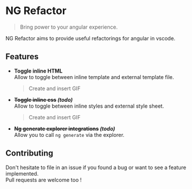 # NG Refactor  
> Bring power to your angular experience.  

NG Refactor aims to provide useful refactorings for angular in vscode.

## Features
- **Toggle inline HTML**  
Allow to toggle between inline template and external template file.  
    > Create and insert GIF  

- **~~Toggle inline css~~ *(todo)***  
Allow to toggle between inline styles and external style sheet.  
    > Create and insert GIF  

- **~~Ng generate explorer integrations~~ *(todo)***  
Allow you to call `ng generate` via the explorer.

## Contributing  
Don't hesitate to file in an issue if you found a bug or want to see a feature implemented.  
Pull requests are welcome too !